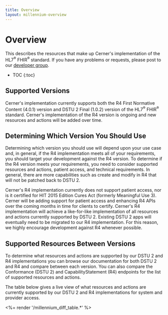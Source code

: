 ```yaml
---
title: Overview
layout: millennium-overview
---
```


# Overview

This describes the resources that make up Cerner's implementation of the HL7<sup>®</sup> FHIR<sup>®</sup> standard. If 
you have any problems or requests, please post to our [developer group](https://groups.google.com/d/forum/cerner-fhir-developers).

* TOC
{:toc}

## Supported Versions

Cerner's implementation currently supports both the R4 First Normative Content (4.0.1) version and DSTU 2 Final (1.0.2) 
version of the HL7<sup>®</sup> FHIR<sup>®</sup> standard. Cerner's implementation of the R4 version is ongoing and new 
resources and actions will be added over time.

## Determining Which Version You Should Use

Determining which version you should use will depend upon your use case and, in general, if the R4 implementation meets 
all of your requirements, you should target your development against the R4 version. To determine if the R4 version 
meets your requirements, you need to consider supported resources and actions, patient access, and technical requirements. 
In general, there are more capabilities such as create and modify in R4 that will not be patched back to DSTU 2.

Cerner's R4 implementation currently does not support patient access, nor is it certified for HIT 2015 Edition Cures Act 
(formerly Meaningful Use 3). Cerner will be adding support for patient access and enhancing R4 APIs over the coming 
months in time for clients to certify. Cerner's R4 implementation will achieve a like-for-like implementation of all 
resources and actions currently supported by DSTU 2. Existing DSTU 2 apps will eventually need to be migrated to our R4 
implementation. For this reason, we highly encourage development against R4 whenever possible.

## Supported Resources Between Versions
To determine what resources and actions are supported by our DSTU 2 and R4 implementations you can browse our 
documentation for both DSTU 2 and R4 and compare between each version. You can also compare the Conformance (DSTU 2) and 
CapabilityStatement (R4) endpoints for the list of supported resources and actions.

The table below gives a live view of what resources and actions are currently supported by our DSTU 2 and R4 
implementations for system and provider access.

<%= render '/millennium_diff_table.*' %>
